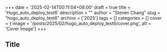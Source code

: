 +++
date = '2025-02-14T00:11:04+08:00'
draft = true
title = 'Hugo_auto_deploy_test6'
description = ""
author = "Steven Chang"
slug = "hugo_auto_deploy_test6"
archive = ['2025']
tags = []
categories = []
cover = { image = '/posts/2025/02/hugo_auto_deploy_test6/cover.png', alt = 'Cover Image'}
+++

## Title